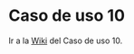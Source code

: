 # Caso de uso 10
Ir a la [Wiki](https://github.com/dgt30-esp/Caso-de-uso-10/wiki) del Caso de uso 10.
